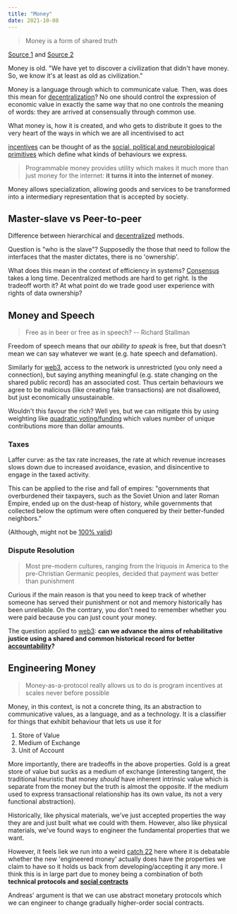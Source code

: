 ```yaml
---
title: "Money"
date: 2021-10-08
---
```


> Money is a form of shared truth

[Source 1](https://kernel.community/en/learn/module-0/money-language) and [Source 2](https://kernel.community/en/learn/module-2/shelling-out)

Money is old. "We have yet to discover a civilization that didn't have money. So, we know it's at least as old as civilization."

Money is a language through which to communicate value. Then, was does this mean for [decentralization](thoughts/decentralization.md)? No one should control the expression of economic value in exactly the same way that no one controls the meaning of words: they are arrived at consensually through common use.

What money is, how it is created, and who gets to distribute it goes to the very heart of the ways in which we are all incentivised to act

[incentives](thoughts/incentives.md) can be thought of as the [social, political and neurobiological primitives](thoughts/social%20contracts.md) which define what kinds of behaviours we express.

> Programmable money provides utility which makes it much more than just money for the internet: **it turns it into the internet of money**.

Money allows specialization, allowing goods and services to be transformed into a intermediary representation that is accepted by society.

## Master-slave vs Peer-to-peer
Difference between hierarchical and [decentralized](thoughts/decentralization.md) methods.

Question is "who is the slave"? Supposedly the those that need to follow the interfaces that the master dictates, there is no 'ownership'.

What does this mean in the context of efficiency in systems? [Consensus](thoughts/consensus.md) takes a long time. Decentralized methods are hard to get right. Is the tradeoff worth it? At what point do we trade good user experience with rights of data ownership?

## Money and Speech

> Free as in beer or free as in speech? -- Richard Stallman

Freedom of speech means that our *ability to speak* is free, but that doesn't mean we can say whatever we want (e.g. hate speech and defamation).

Similarly for [web3](thoughts/web3.md), access to the network is unrestricted (you only need a connection), but saying anything meaningful (e.g. state changing on the shared public record) has an associated cost. Thus certain behaviours we agree to be malicious (like creating fake transactions) are not disallowed, but just economically unsustainable.

Wouldn't this favour the rich? Well yes, but we can mitigate this by using weighting like [quadratic voting/funding](thoughts/quadratic%20funding.md) which values number of unique contributions more than dollar amounts.

### Taxes
Laffer curve: as the tax rate increases, the rate at which revenue increases slows down due to increased avoidance, evasion, and disincentive to engage in the taxed activity.

This can be applied to the rise and fall of empires: "governments that overburdened their taxpayers, such as the Soviet Union and later Roman Empire, ended up on the dust-heap of history, while governments that collected below the optimum were often conquered by their better-funded neighbors."

(Although, might not be [100% valid](https://qz.com/895785/laffer-curve-everything-trump-and-republicans-get-wrong-about-trickle-down-economics-and-reaganomics/amp/))

### Dispute Resolution
> Most pre-modern cultures, ranging from the Iriquois in America to the pre-Christian Germanic peoples, decided that payment was better than punishment

Curious if the main reason is that you need to keep track of whether someone has served their punishment or not and memory historically has been unreliable. On the contrary, you don't need to remember whether you were paid because you can just count your money.

The question applied to [web3](thoughts/web3.md): **can we advance the aims of rehabilitative justice using a shared and common historical record for better [accountability](thoughts/accountability.md)?**

## Engineering Money
> Money-as-a-protocol really allows us to do is program incentives at scales never before possible

Money, in this context, is not a concrete thing, its an abstraction to communicative values, as a language, and as a technology. It is a classifier for things that exhibit behaviour that lets us use it for
1. Store of Value
2. Medium of Exchange
3. Unit of Account

More importantly, there are tradeoffs in the above properties.
Gold is a great store of value but sucks as a medium of exchange (interesting tangent, the traditional heuristic that money *should* have inherent intrinsic value which is separate from the money but the truth is almost the opposite. If the medium used to express transactional relationship has its own value, its not a very functional abstraction).

Historically, like physical materials, we've just accepted properties the way they are and just built what we could with them. However, also like physical materials, we've found ways to engineer the fundamental properties that we want.

However, it feels liek we run into a weird [catch 22](thoughts/catch%2022.md) here where it is debatable whether the new 'engineered money' actually does have the properties we claim to have so it holds us back from developing/accepting it any more. I think this is in large part due to money being a combination of both **technical protocols and [social contracts](thoughts/social%20contracts.md)**
 
Andreas' argument is that we can use abstract monetary protocols which we can engineer to change gradually higher-order social contracts.